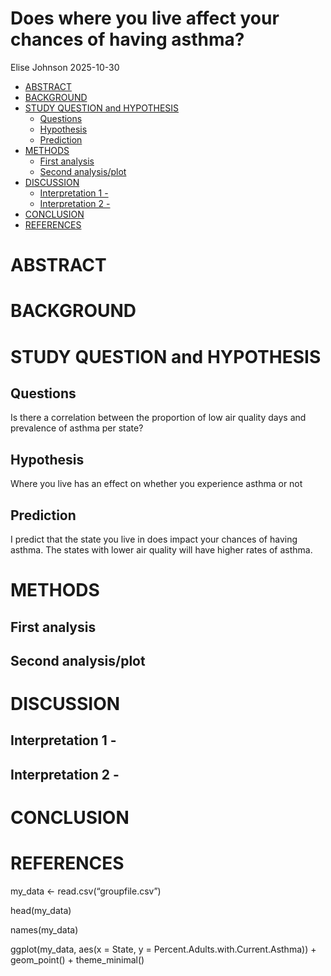 Does where you live affect your chances of having asthma?
================
Elise Johnson
2025-10-30

- [ABSTRACT](#abstract)
- [BACKGROUND](#background)
- [STUDY QUESTION and HYPOTHESIS](#study-question-and-hypothesis)
  - [Questions](#questions)
  - [Hypothesis](#hypothesis)
  - [Prediction](#prediction)
- [METHODS](#methods)
  - [First analysis](#first-analysis)
  - [Second analysis/plot](#second-analysisplot)
- [DISCUSSION](#discussion)
  - [Interpretation 1 -](#interpretation-1--)
  - [Interpretation 2 -](#interpretation-2--)
- [CONCLUSION](#conclusion)
- [REFERENCES](#references)

# ABSTRACT

# BACKGROUND

# STUDY QUESTION and HYPOTHESIS

## Questions

Is there a correlation between the proportion of low air quality days
and prevalence of asthma per state?

## Hypothesis

Where you live has an effect on whether you experience asthma or not

## Prediction

I predict that the state you live in does impact your chances of having
asthma. The states with lower air quality will have higher rates of
asthma.

# METHODS

## First analysis

## Second analysis/plot

# DISCUSSION

## Interpretation 1 -

## Interpretation 2 -

# CONCLUSION

# REFERENCES

my_data \<- read.csv(“groupfile.csv”)

head(my_data)

names(my_data)

ggplot(my_data, aes(x = State, y =
Percent.Adults.with.Current.Asthma)) + geom_point() + theme_minimal()
